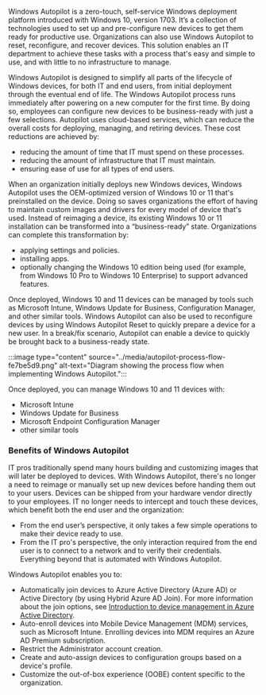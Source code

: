 Windows Autopilot is a zero-touch, self-service Windows deployment platform introduced with Windows 10, version 1703. It’s a collection of technologies used to set up and pre-configure new devices to get them ready for productive use. Organizations can also use Windows Autopilot to reset, reconfigure, and recover devices. This solution enables an IT department to achieve these tasks with a process that's easy and simple to use, and with little to no infrastructure to manage.

Windows Autopilot is designed to simplify all parts of the lifecycle of Windows devices, for both IT and end users, from initial deployment through the eventual end of life. The Windows Autopilot process runs immediately after powering on a new computer for the first time. By doing so, employees can configure new devices to be business-ready with just a few selections. Autopilot uses cloud-based services, which can reduce the overall costs for deploying, managing, and retiring devices. These cost reductions are achieved by:

 -  reducing the amount of time that IT must spend on these processes.
 -  reducing the amount of infrastructure that IT must maintain.
 -  ensuring ease of use for all types of end users.

When an organization initially deploys new Windows devices, Windows Autopilot uses the OEM-optimized version of Windows 10 or 11 that's preinstalled on the device. Doing so saves organizations the effort of having to maintain custom images and drivers for every model of device that's used. Instead of reimaging a device, its existing Windows 10 or 11 installation can be transformed into a “business-ready” state. Organizations can complete this transformation by:

 -  applying settings and policies.
 -  installing apps.
 -  optionally changing the Windows 10 edition being used (for example, from Windows 10 Pro to Windows 10 Enterprise) to support advanced features.

Once deployed, Windows 10 and 11 devices can be managed by tools such as Microsoft Intune, Windows Update for Business, Configuration Manager, and other similar tools. Windows Autopilot can also be used to reconfigure devices by using Windows Autopilot Reset to quickly prepare a device for a new user. In a break/fix scenario, Autopilot can enable a device to quickly be brought back to a business-ready state.

:::image type="content" source="../media/autopilot-process-flow-fe7be5d9.png" alt-text="Diagram showing the process flow when implementing Windows Autopilot.":::


Once deployed, you can manage Windows 10 and 11 devices with:

 -  Microsoft Intune
 -  Windows Update for Business
 -  Microsoft Endpoint Configuration Manager
 -  other similar tools

### Benefits of Windows Autopilot

IT pros traditionally spend many hours building and customizing images that will later be deployed to devices. With Windows Autopilot, there's no longer a need to reimage or manually set up new devices before handing them out to your users. Devices can be shipped from your hardware vendor directly to your employees. IT no longer needs to intercept and touch these devices, which benefit both the end user and the organization:

 -  From the end user’s perspective, it only takes a few simple operations to make their device ready to use.
 -  From the IT pro's perspective, the only interaction required from the end user is to connect to a network and to verify their credentials. Everything beyond that is automated with Windows Autopilot.

Windows Autopilot enables you to:

 -  Automatically join devices to Azure Active Directory (Azure AD) or Active Directory (by using Hybrid Azure AD Join). For more information about the join options, see [Introduction to device management in Azure Active Directory](/azure/active-directory/device-management-introduction?azure-portal=true).
 -  Auto-enroll devices into Mobile Device Management (MDM) services, such as Microsoft Intune. Enrolling devices into MDM requires an Azure AD Premium subscription.
 -  Restrict the Administrator account creation.
 -  Create and auto-assign devices to configuration groups based on a device's profile.
 -  Customize the out-of-box experience (OOBE) content specific to the organization.
